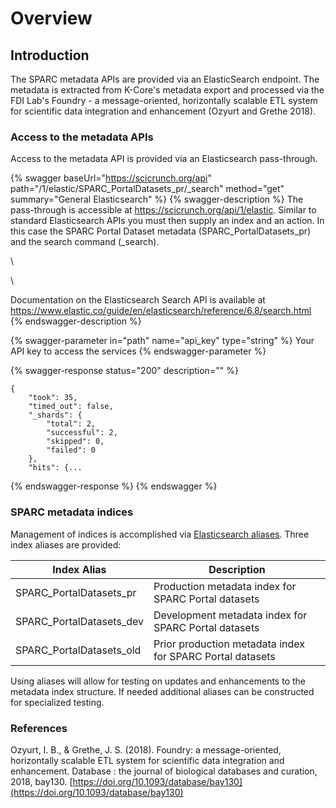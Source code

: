 # Overview

## Introduction

The SPARC metadata APIs are provided via an ElasticSearch endpoint.  The metadata is extracted from K-Core's metadata export and processed via the FDI Lab's Foundry - a message-oriented, horizontally scalable ETL system for scientific data integration and enhancement (Ozyurt and Grethe 2018).&#x20;

### Access to the metadata APIs

Access to the metadata API is provided via an Elasticsearch pass-through.

{% swagger baseUrl="https://scicrunch.org/api" path="/1/elastic/SPARC_PortalDatasets_pr/_search" method="get" summary="General Elasticsearch" %}
{% swagger-description %}
The pass-through is accessible at https://scicrunch.org/api/1/elastic.  Similar to standard Elasticsearch APIs you must then supply an index and an action.  In this case the SPARC Portal Dataset metadata (SPARC_PortalDatasets_pr) and the search command (_search).

\




\


Documentation on the Elasticsearch Search API is available at https://www.elastic.co/guide/en/elasticsearch/reference/6.8/search.html 
{% endswagger-description %}

{% swagger-parameter in="path" name="api_key" type="string" %}
Your API key to access the services
{% endswagger-parameter %}

{% swagger-response status="200" description="" %}
```
{
    "took": 35,
    "timed_out": false,
    "_shards": {
        "total": 2,
        "successful": 2,
        "skipped": 0,
        "failed": 0
    },
    "hits": {...
```
{% endswagger-response %}
{% endswagger %}

### SPARC metadata indices

Management of indices is accomplished via [Elasticsearch aliases](https://www.elastic.co/guide/en/elasticsearch/reference/6.8/indices-aliases.html). Three index aliases are provided:

| Index Alias                | Description                                               |
| -------------------------- | --------------------------------------------------------- |
| SPARC\_PortalDatasets\_pr  | Production metadata index for SPARC Portal datasets       |
| SPARC\_PortalDatasets\_dev | Development metadata index for SPARC Portal datasets      |
| SPARC\_PortalDatasets\_old | Prior production metadata index for SPARC Portal datasets |

Using aliases will allow for testing on updates and enhancements to the metadata index structure.  If needed additional aliases can be constructed for specialized testing.

### References

Ozyurt, I. B., & Grethe, J. S. (2018). Foundry: a message-oriented, horizontally scalable ETL system for scientific data integration and enhancement. Database : the journal of biological databases and curation, 2018, bay130. [https://doi.org/10.1093/database/bay130](https://doi.org/10.1093/database/bay130)
